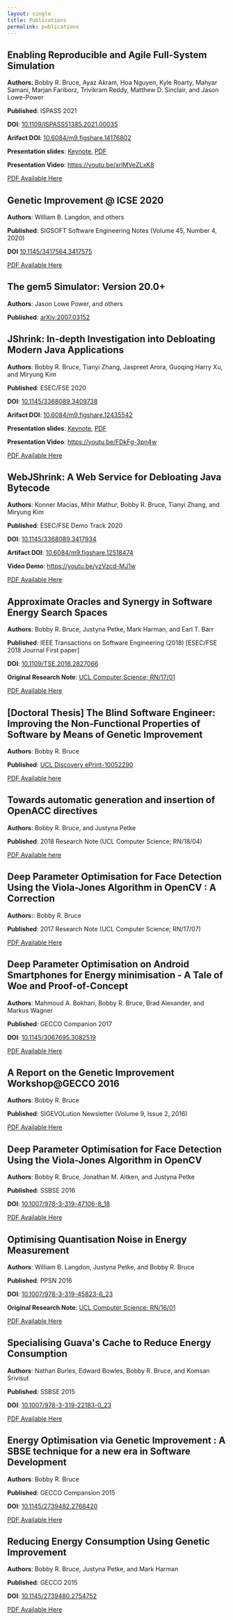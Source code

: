 ```yaml
---
layout: single
title: Publications
permalink: publications
---
```


## Enabling Reproducible and Agile Full-System Simulation

**Authors**: Bobby R. Bruce, Ayaz Akram, Hoa Nguyen, Kyle Roarty,
Mahyar Samani, Marjan Fariborz, Trivikram Reddy, Matthew D. Sinclair, and
Jason Lowe-Power

**Published**: ISPASS 2021

**DOI**: [10.1109/ISPASS51385.2021.00035](
https://doi.org/10.1109/ISPASS51385.2021.00035)

**Arifact DOI**: [10.6084/m9.figshare.14176802](
https://doi.org/10.6084/m9.figshare.14176802)

**Presentation slides**: [Keynote](/assets/keynote/gem5art-presentation.key),
[PDF](/assets/pdfs/slides/gem5art-presentation.pdf)

**Presentation Video**: <https://youtu.be/xrlMVeZLxK8>

[PDF Available Here](
/assets/pdfs/publications/bruce-2021-enabling.pdf)

## Genetic Improvement @ ICSE 2020

**Authors**: William B. Langdon, and others

**Published**: SIGSOFT Software Engineering Notes (Volume 45, Number 4, 2020)

**DOI** [10.1145/3417564.3417575](https://doi.org/10.1145/3417564.3417575)

[PDF Available Here](/assets/pdfs/publications/langdon-2020-genetic.pdf)

## The gem5 Simulator: Version 20.0+

**Authors**: Jason Lowe Power, and others

**Published**: [arXiv:2007.03152](https://arxiv.org/abs/2007.03152)

## JShrink: In-depth Investigation into Debloating Modern Java Applications

**Authors**: Bobby R. Bruce, Tianyi Zhang, Jaspreet Arora, Guoqing Harry Xu,
and Miryung Kim

**Published**: ESEC/FSE 2020

**DOI**: [10.1145/3368089.3409738](https://doi.org/10.1145/3368089.3409738)

**Arifact DOI**: [10.6084/m9.figshare.12435542](
https://doi.org/10.6084/m9.figshare.12435542)

**Presentation slides**: [Keynote](/assets/keynote/jshrink-presentation.key),
[PDF](/assets/pdfs/slides/jshrink-presentation.pdf)

**Presentation Video**: <https://youtu.be/FDkFg-3pn4w>

[PDF Available Here](/assets/pdfs/publications/bruce-2020-jshrink.pdf)

## WebJShrink: A Web Service for Debloating Java Bytecode

**Authors**: Konner Macias, Mihir Mathur, Bobby R. Bruce, Tianyi Zhang, and
Miryung Kim

**Published**: ESEC/FSE Demo Track 2020

**DOI**: [10.1145/3368089.3417934](https://doi.org/10.1145/3368089.3417934)

**Artifact DOI**: [10.6084/m9.figshare.12518474](
https://doi.org/10.6084/m9.figshare.12518474)

**Video Demo**: <https://youtu.be/yzVzcd-MJ1w>

[PDF Available Here](/assets/pdfs/publications/macias-2020-webjshrink.pdf)

## Approximate Oracles and Synergy in Software Energy Search Spaces

**Authors**: Bobby R. Bruce, Justyna Petke, Mark Harman, and Earl T. Barr

**Published**: IEEE Transactions on Software Engineering (2018)
[ESEC/FSE 2018 Journal First paper]

**DOI**: [10.1109/TSE.2018.2827066](https://doi.org/10.1109/TSE.2018.2827066)

**Original Research Note**: [UCL Computer Science; RN/17/01](
/assets/pdfs/publications/bruce-2017-approximate.pdf)

[PDF Available Here](/assets/pdfs/publications/bruce-2019-approximate.pdf)

## **[Doctoral Thesis]** The Blind Software Engineer: Improving the Non-Functional Properties of Software by Means of Genetic Improvement

**Authors**: Bobby R. Bruce

**Published**: [UCL Discovery ePrint-10052290](
https://discovery.ucl.ac.uk/id/eprint/10052290)

[PDF Available here](/assets/pdfs/publications/thesis.pdf)

## Towards automatic generation and insertion of OpenACC directives

**Authors**: Bobby R. Bruce, and Justyna Petke

**Published**: 2018 Research Note (UCL Computer Science; RN/18/04)

[PDF Available here](/assets/pdfs/publications/bruce-2018-towards.pdf)

## Deep Parameter Optimisation for Face Detection Using the Viola-Jones Algorithm in OpenCV : A Correction

**Authors:**: Bobby R. Bruce

**Published**: 2017 Research Note (UCL Computer Science; RN/17/07)

[PDF Available Here](/assets/pdfs/publications/bruce-2017-deep.pdf)

## Deep Parameter Optimisation on Android Smartphones for Energy minimisation - A Tale of Woe and Proof-of-Concept

**Authors**: Mahmoud A. Bokhari, Bobby R. Bruce, Brad Alexander, and Markus
Wagner

**Published**: GECCO Companion 2017

**DOI**: [10.1145/3067695.3082519](https://doi.org/10.1145/3067695.3082519)

[PDF Available Here](/assets/pdfs/publications/bokhari-2017-deep.pdf)


## A Report on the Genetic Improvement Workshop@GECCO 2016

**Authors**: Bobby R. Bruce

**Published**: SIGEVOLution Newsletter (Volume 9, Issue 2, 2016)

[PDF Available Here](/assets/pdfs/publications/sigevolution-09-02.pdf)

## Deep Parameter Optimisation for Face Detection Using the Viola-Jones Algorithm in OpenCV

**Authors**: Bobby R. Bruce, Jonathan M. Aitken, and Justyna Petke

**Published**: SSBSE 2016

**DOI**: [10.1007/978-3-319-47106-8_18](
https://doi.org/10.1007/978-3-319-47106-8_18)

[PDF Available Here](/assets/pdfs/publications/bruce-2016-deep.pdf)

## Optimising Quantisation Noise in Energy Measurement

**Authors**: William B. Langdon, Justyna Petke, and Bobby R. Bruce

**Published**: PPSN 2016

**DOI**: [10.1007/978-3-319-45823-6_23](
https://doi.org/10.1007/978-3-319-45823-6_23)

**Original Research Note**: [UCL Computer Science; RN/16/01](
/assets/pdfs/publications/langdon-2016-optimising-rn.pdf)

[PDF Available Here](/assets/pdfs/publications/langdon-2016-optimising.pdf)

## Specialising Guava's Cache to Reduce Energy Consumption

**Authors**: Nathan Burles, Edward Bowles, Bobby R. Bruce, and Komsan Srivisut

**Published**: SSBSE 2015

**DOI**: [10.1007/978-3-319-22183-0_23](
https://doi.org/10.1007/978-3-319-22183-0_23)

[PDF Available Here](assets/pdfs/publications/burles-2015-specialising.pdf)

## Energy Optimisation via Genetic Improvement : A SBSE technique for a new era in Software Development

**Authors**: Bobby R. Bruce

**Published**: GECCO Compansion 2015

**DOI**: [10.1145/2739482.2768420](https://doi.org/10.1145/2739482.2768420)

[PDF Available Here](/assets/pdfs/publications/bruce-2015-energy.pdf)

## Reducing Energy Consumption Using Genetic Improvement

**Authors**: Bobby R. Bruce, Justyna Petke, and Mark Harman

**Published**: GECCO 2015

**DOI**: [10.1145/2739480.2754752](https://doi.org/10.1145/2739480.2754752)

[PDF Available Here](/assets/pdfs/publications/bruce-2015-reducing.pdf)
